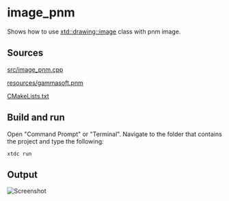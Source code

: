 # image_pnm

Shows how to use [xtd::drawing::image](https://gammasoft71.github.io/xtd/reference_guides/latest/classxtd_1_1drawing_1_1image.html) class with pnm image.

## Sources

[src/image_pnm.cpp](src/image_pnm.cpp)

[resources/gammasoft.pnm](resources/gammasoft.pnm)

[CMakeLists.txt](CMakeLists.txt)

## Build and run

Open "Command Prompt" or "Terminal". Navigate to the folder that contains the project and type the following:

```shell
xtdc run
```

## Output

![Screenshot](../../../../docs/pictures/examples/image_pnm.png)
